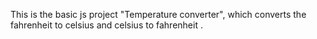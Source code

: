This is the basic js project "Temperature converter", which converts the fahrenheit to celsius and celsius to fahrenheit .
